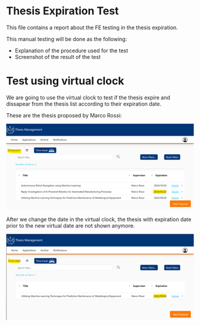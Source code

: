# Thesis Expiration Test

This file contains a report about the FE testing in the thesis expiration.

This manual testing will be done as the following:

- Explanation of the procedure used for the test
- Screenshot of the result of the test  

# Test using virtual clock

We are going to use the virtual clock to test if the thesis expire and dissapear from the thesis list according to their expiration date.

These are the thesis proposed by Marco Rossi: 

![Screenshot](./screenshots_expiration/main1.png)

After we change the date in the virtual clock, the thesis with expiration date prior to the new virtual date are not shown anymore.

![Screenshot](./screenshots_expiration/main2.png)